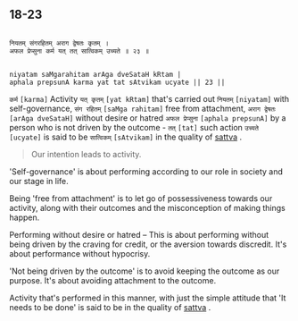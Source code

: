 ## 18-23


```shloka-sa

नियतम् संगरहितम् अराग द्वेषतः कृतम् ।
अफल प्रेप्सुना कर्म यत् तत् सात्विकम् उच्यते ॥ २३ ॥

```
```shloka-sa-hk

niyatam saMgarahitam arAga dveSataH kRtam |
aphala prepsunA karma yat tat sAtvikam ucyate || 23 ||

```
`कर्म` `[karma]` Activity `यत् कृतम्` `[yat kRtam]` that's carried out `नियतम्` `[niyatam]` with self-governance, `संग रहितम्` `[saMga rahitam]` free from attachment, `अराग द्वेषतः` `[arAga dveSataH]` without desire or hatred `अफल प्रेप्सुना` `[aphala prepsunA]` by a person who is not driven by the outcome - `तत्` `[tat]` such action `उच्यते` `[ucyate]` is said to be `सात्विकम्` `[sAtvikam]` in the quality of 
[sattva](14-6.md#sattva)
.


<a name='applnote_224'></a>
> Our intention leads to activity.



'Self-governance' is about performing according to our role in society and our stage in life.

Being 'free from attachment' is to let go of possessiveness towards our activity, along with their outcomes and the misconception of making things happen.

Performing without desire or hatred – This is about performing without being driven by the craving for credit, or the aversion towards discredit. It's about performance without hypocrisy.

'Not being driven by the outcome' is to avoid keeping the outcome as our purpose. It's about avoiding attachment to the outcome.

Activity that's performed in this manner, with just the simple attitude that 'It needs to be done' is said to be in the quality of 
[sattva](14-6.md#sattva)
.


